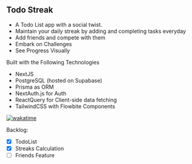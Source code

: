 ## Todo Streak

- A Todo List app with a social twist.
- Maintain your daily streak by adding and completing tasks everyday
- Add friends and compete with them
- Embark on Challenges
- See Progress Visually

Built with the Following Technologies

- NextJS
- PostgreSQL (hosted on Supabase)
- Prisma as ORM
- NextAuth.js for Auth
- ReactQuery for Client-side data fetching
- TailwindCSS with Flowbite Components

[![wakatime](https://wakatime.com/badge/user/6596ac5f-ac26-436a-bb8d-fb560e2db827/project/5c46ca3a-aac4-4a37-8ae0-15c0a1803d33.svg)](https://wakatime.com/badge/user/6596ac5f-ac26-436a-bb8d-fb560e2db827/project/5c46ca3a-aac4-4a37-8ae0-15c0a1803d33)

Backlog:

- [x] TodoList
- [x] Streaks Calculation
- [ ] Friends Feature
